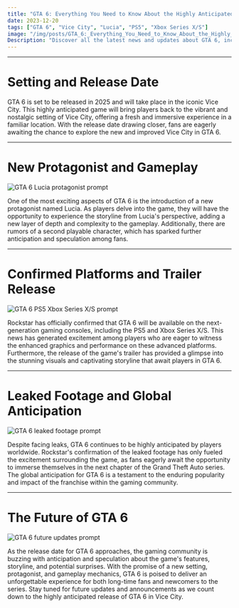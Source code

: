 ```yaml
---
title: "GTA 6: Everything You Need to Know About the Highly Anticipated Game Set in Vice City"
date: 2023-12-20
tags: ["GTA 6", "Vice City", "Lucia", "PS5", "Xbox Series X/S"]
image: "/img/posts/GTA_6:_Everything_You_Need_to_Know_About_the_Highly_Anticipated_Game_Set_in_Vice_City/0.png"
Description: "Discover all the latest news and updates about GTA 6, including the setting in Vice City, the new protagonist Lucia, and the confirmed platforms for the game's release."
---
```



---
# Setting and Release Date

GTA 6 is set to be released in 2025 and will take place in the iconic Vice City. This highly anticipated game will bring players back to the vibrant and nostalgic setting of Vice City, offering a fresh and immersive experience in a familiar location. With the release date drawing closer, fans are eagerly awaiting the chance to explore the new and improved Vice City in GTA 6.



---
# New Protagonist and Gameplay

![GTA 6 Lucia protagonist prompt](/img/posts/GTA_6:_Everything_You_Need_to_Know_About_the_Highly_Anticipated_Game_Set_in_Vice_City/2.png "GTA 6 Lucia protagonist")

One of the most exciting aspects of GTA 6 is the introduction of a new protagonist named Lucia. As players delve into the game, they will have the opportunity to experience the storyline from Lucia's perspective, adding a new layer of depth and complexity to the gameplay. Additionally, there are rumors of a second playable character, which has sparked further anticipation and speculation among fans.



---
# Confirmed Platforms and Trailer Release

![GTA 6 PS5 Xbox Series X/S prompt](/img/posts/GTA_6:_Everything_You_Need_to_Know_About_the_Highly_Anticipated_Game_Set_in_Vice_City/3.png "GTA 6 PS5 Xbox Series X/S")

Rockstar has officially confirmed that GTA 6 will be available on the next-generation gaming consoles, including the PS5 and Xbox Series X/S. This news has generated excitement among players who are eager to witness the enhanced graphics and performance on these advanced platforms. Furthermore, the release of the game's trailer has provided a glimpse into the stunning visuals and captivating storyline that await players in GTA 6.



---
# Leaked Footage and Global Anticipation

![GTA 6 leaked footage prompt](/img/posts/GTA_6:_Everything_You_Need_to_Know_About_the_Highly_Anticipated_Game_Set_in_Vice_City/4.png "GTA 6 leaked footage")

Despite facing leaks, GTA 6 continues to be highly anticipated by players worldwide. Rockstar's confirmation of the leaked footage has only fueled the excitement surrounding the game, as fans eagerly await the opportunity to immerse themselves in the next chapter of the Grand Theft Auto series. The global anticipation for GTA 6 is a testament to the enduring popularity and impact of the franchise within the gaming community.



---
# The Future of GTA 6

![GTA 6 future updates prompt](/img/posts/GTA_6:_Everything_You_Need_to_Know_About_the_Highly_Anticipated_Game_Set_in_Vice_City/5.png "GTA 6 future updates")

As the release date for GTA 6 approaches, the gaming community is buzzing with anticipation and speculation about the game's features, storyline, and potential surprises. With the promise of a new setting, protagonist, and gameplay mechanics, GTA 6 is poised to deliver an unforgettable experience for both long-time fans and newcomers to the series. Stay tuned for future updates and announcements as we count down to the highly anticipated release of GTA 6 in Vice City.

